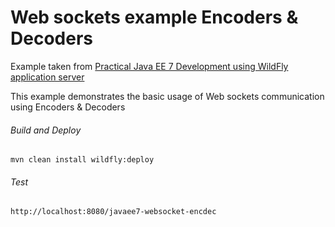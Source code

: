 Web sockets example Encoders & Decoders
=====================================
Example taken from [Practical Java EE 7 Development using WildFly application server](http://www.itbuzzpress.com/ebooks/java-ee-7-development-on-wildfly.html)

This example demonstrates the basic usage of Web sockets communication using Encoders & Decoders

###### Build and Deploy
```shell
mvn clean install wildfly:deploy
```

###### Test
```shell
http://localhost:8080/javaee7-websocket-encdec
```
 
